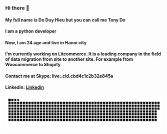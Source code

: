 ### Hi there 👋

<!--
**ntvanank1250/ntvanank1250** is a ✨ _special_ ✨ repository because its `README.md` (this file) appears on your GitHub profile.

Here are some ideas to get you started:

- 🔭 I’m currently working on ...
- 🌱 I’m currently learning ...
- 👯 I’m looking to collaborate on ...
- 🤔 I’m looking for help with ...
- 💬 Ask me about ...
- 📫 How to reach me: ...
- 😄 :)  Pronouns: ...
- ⚡ Fun fact: ...
-->

#### My full name is Do Duy Hieu but you can call me Tony Do
#### I am a python developer
#### Now, I am 24 age and live in Hanoi city
#### I’m currently working on Litcommerce. It is a leading company in the field of data migration from site to another site. For example from Woocommerce to Shopify
#### Contact me at Skype: live:.cid.cbd4c1c2b32e845a
#### Linkedin:  [Linkedin](https://www.linkedin.com/in/%C4%91%E1%BB%97-duy-hi%E1%BB%87u-604615181/)

![snake](https://github.com/ntvanank1250/ntvanank1250/blob/main/images/github-snake.svg)

